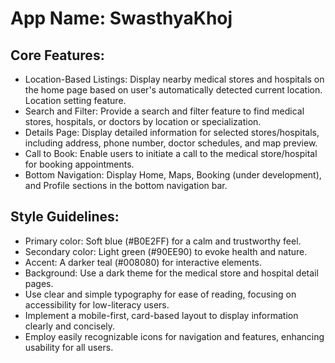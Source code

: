 # **App Name**: SwasthyaKhoj

## Core Features:

- Location-Based Listings: Display nearby medical stores and hospitals on the home page based on user's automatically detected current location. Location setting feature. 
- Search and Filter: Provide a search and filter feature to find medical stores, hospitals, or doctors by location or specialization.
- Details Page: Display detailed information for selected stores/hospitals, including address, phone number, doctor schedules, and map preview.
- Call to Book: Enable users to initiate a call to the medical store/hospital for booking appointments.
- Bottom Navigation: Display Home, Maps, Booking (under development), and Profile sections in the bottom navigation bar.

## Style Guidelines:

- Primary color: Soft blue (#B0E2FF) for a calm and trustworthy feel.
- Secondary color: Light green (#90EE90) to evoke health and nature.
- Accent: A darker teal (#008080) for interactive elements.
- Background: Use a dark theme for the medical store and hospital detail pages.
- Use clear and simple typography for ease of reading, focusing on accessibility for low-literacy users.
- Implement a mobile-first, card-based layout to display information clearly and concisely.
- Employ easily recognizable icons for navigation and features, enhancing usability for all users.